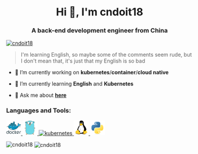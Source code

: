 <h1 align="center">Hi 👋, I'm cndoit18</h1>
<h3 align="center">A back-end development engineer from China</h3>

<p align="left"> <a href="https://github.com/ryo-ma/github-profile-trophy"><img src="https://github-profile-trophy.vercel.app/?username=cndoit18" alt="cndoit18" /></a> </p>

> I'm learning English, so maybe some of the comments seem rude, but I don't mean that, it's just that my English is so bad

- 🔭 I’m currently working on **kubernetes**/**container**/**cloud native**

- 🌱 I’m currently learning **English** and **Kubernetes**

- 💬 Ask me about **[here](https://github.com/cndoit18/cndoit18/issues)**


<h3 align="left">Languages and Tools:</h3>
<p align="left"> <a href="https://www.docker.com/" target="_blank"> <img src="https://raw.githubusercontent.com/devicons/devicon/master/icons/docker/docker-original-wordmark.svg" alt="docker" width="40" height="40"/> </a> <a href="https://golang.org" target="_blank"> <img src="https://raw.githubusercontent.com/devicons/devicon/master/icons/go/go-original.svg" alt="go" width="40" height="40"/> </a> <a href="https://kubernetes.io" target="_blank"> <img src="https://www.vectorlogo.zone/logos/kubernetes/kubernetes-icon.svg" alt="kubernetes" width="40" height="40"/> </a> <a href="https://www.linux.org/" target="_blank"> <img src="https://raw.githubusercontent.com/devicons/devicon/master/icons/linux/linux-original.svg" alt="linux" width="40" height="40"/> </a> <a href="https://www.python.org" target="_blank"> <img src="https://raw.githubusercontent.com/devicons/devicon/master/icons/python/python-original.svg" alt="python" width="40" height="40"/> </a> </p>

<p><img align="left" src="https://github-readme-stats.vercel.app/api/top-langs?username=cndoit18&show_icons=true&locale=en&layout=compact" alt="cndoit18" /></p>

<p>&nbsp;<img align="center" src="https://github-readme-stats.vercel.app/api?username=cndoit18&show_icons=true&locale=en" alt="cndoit18" /></p>
